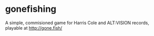 # gonefishing

A simple, commisioned game for Harris Cole and ALT:VISION records, playable at http://gone.fish/
